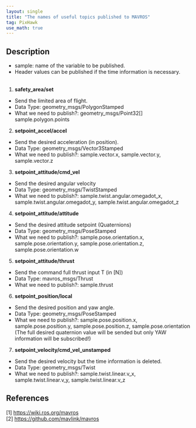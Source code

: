 ```yaml
---
layout: single
title: "The names of useful topics published to MAVROS"
tag: PixHawk
use_math: true
---
```


## Description
* sample: name of the variable to be published. <br>
* Header values can be published if the time information is necessary. <br><br>

1. **safety_area/set**
* Send the limited area of flight.
* Data Type: geometry_msgs/PolygonStamped
* What we need to publish?: geometry_msgs/Point32[] sample.polygon.points
2. **setpoint_accel/accel**
* Send the desired acceleration (in position).
* Data Type: geometry_msgs/Vector3Stamped
* What we need to publish?: sample.vector.x, sample.vector.y, sample.vector.z
3. **setpoint_attitude/cmd_vel**
* Send the desired angular velocity 
* Data Type: geometry_msgs/TwistStamped
* What we need to publish?: sample.twist.angular.omegadot_x, sample.twist.angular.omegadot_y, sample.twist.angular.omegadot_z
4. **setpoint_attitude/attitude**
* Send the desired attitude setpoint (Quaternions)
* Data Type: geometry_msgs/PoseStamped
* What we need to publish?: sample.pose.orientation.x, sample.pose.orientation.y, sample.pose.orientation.z, sample.pose.orientation.w
5. **setpoint_attitude/thrust**
* Send the command full thrust input T (in [N])
* Data Type: mavros_msgs/Thrust
* What we need to publish?: sample.thrust
6. **setpoint_position/local**
* Send the desired position and yaw angle.
* Data Type: geometry_msgs/PoseStamped
* What we need to publish?: sample.pose.position.x, sample.pose.position.y, sample.pose.position.z, sample.pose.orientation (The full desired quaternion value will be sended but only YAW information will be subscribed!) 
7. **setpoint_velocity/cmd_vel_unstamped**
* Send the desired velocity but the time information is deleted. 
* Data Type: geometry_msgs/Twist
* What we need to publish?: sample.twist.linear.v_x, sample.twist.linear.v_y, sample.twist.linear.v_z

## References
[1] <https://wiki.ros.org/mavros> <br>
[2] <https://github.com/mavlink/mavros> <br>
